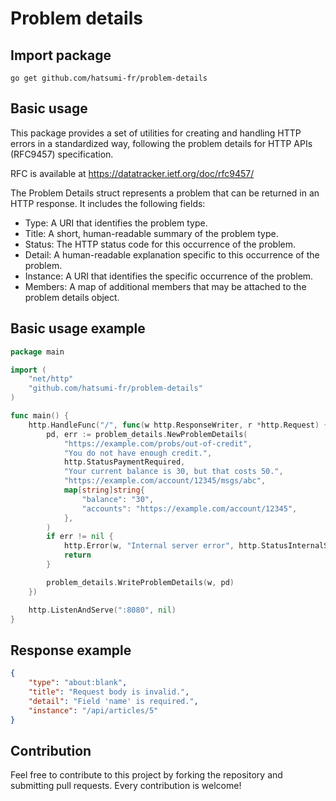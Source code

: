 # Problem details

## Import package

```shell
go get github.com/hatsumi-fr/problem-details

```

## Basic usage

This package provides a set of utilities for creating and handling HTTP errors in a standardized way, following the problem details for HTTP APIs (RFC9457) specification.

RFC is available at https://datatracker.ietf.org/doc/rfc9457/

The Problem Details struct represents a problem that can be returned in an HTTP response. It includes the following fields:  
- Type: A URI that identifies the problem type.
- Title: A short, human-readable summary of the problem type.
- Status: The HTTP status code for this occurrence of the problem.
- Detail: A human-readable explanation specific to this occurrence of the problem.
- Instance: A URI that identifies the specific occurrence of the problem.
- Members: A map of additional members that may be attached to the problem details object.

## Basic usage example

```go
package main

import (
	"net/http"
	"github.com/hatsumi-fr/problem-details"
)

func main() {
	http.HandleFunc("/", func(w http.ResponseWriter, r *http.Request) {
		pd, err := problem_details.NewProblemDetails(
			"https://example.com/probs/out-of-credit",
			"You do not have enough credit.",
			http.StatusPaymentRequired,
			"Your current balance is 30, but that costs 50.",
			"https://example.com/account/12345/msgs/abc",
			map[string]string{
				"balance": "30",
				"accounts": "https://example.com/account/12345",
			},
		)
		if err != nil {
			http.Error(w, "Internal server error", http.StatusInternalServerError)
			return
		}

		problem_details.WriteProblemDetails(w, pd)
	})

	http.ListenAndServe(":8080", nil)
}
```

## Response example

```json
{
	"type": "about:blank",
	"title": "Request body is invalid.",
	"detail": "Field 'name' is required.",
	"instance": "/api/articles/5"
}
```

## Contribution

Feel free to contribute to this project by forking the repository and submitting pull requests. Every contribution is welcome! 